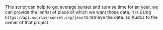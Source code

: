 This script can help to get average sunset and sunrise time for an year, we can provide the lan/lat of place of which we want those data, it is using `https://api.sunrise-sunset.org/json` to retrieve the data. so Kudos to the owner of that project 
